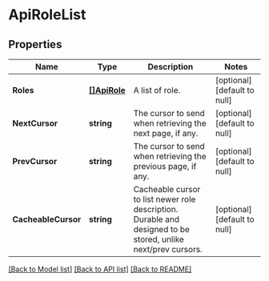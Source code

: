 # ApiRoleList

## Properties
Name | Type | Description | Notes
------------ | ------------- | ------------- | -------------
**Roles** | [**[]ApiRole**](apiRole.md) | A list of role. | [optional] [default to null]
**NextCursor** | **string** | The cursor to send when retrieving the next page, if any. | [optional] [default to null]
**PrevCursor** | **string** | The cursor to send when retrieving the previous page, if any. | [optional] [default to null]
**CacheableCursor** | **string** | Cacheable cursor to list newer role description. Durable and designed to be stored, unlike next/prev cursors. | [optional] [default to null]

[[Back to Model list]](../README.md#documentation-for-models) [[Back to API list]](../README.md#documentation-for-api-endpoints) [[Back to README]](../README.md)


